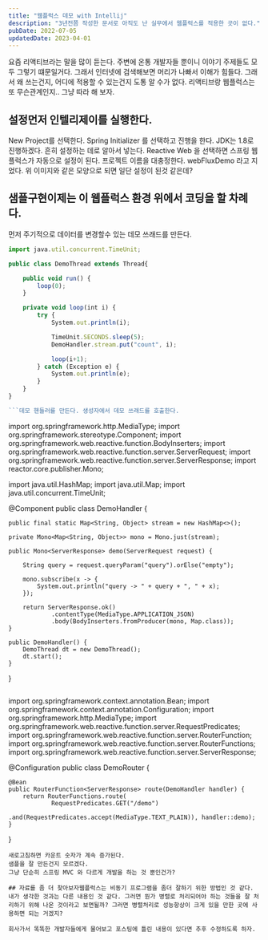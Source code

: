 ```yaml
---
title: "웹플럭스 데모 with Intellij"
description: "3년전쯤 작성한 문서로 아직도 난 실무에서 웹플럭스를 적용한 곳이 없다."
pubDate: 2022-07-05
updatedDate: 2023-04-01
---
```


요즘 리액티브라는 말을 많이 듣는다. 주변에 온통 개발자들 뿐이니 이야기 주제들도 모두 그렇기 떄문일거다. 그래서 인터넷에 검색해보면 머리가 나빠서 이해가 힘들다. 그래서 왜 쓰는건지, 어디에 적용할 수 있는건지 도통 알 수가 없다. 리액티브랑 웹플럭스는 또 무슨관계인지..
그냥 따라 해 보자.

## 설정먼저 인텔리제이를 실행한다.

New Project를 선택한다.
Spring Initializer 를 선택하고 진행을 한다. JDK는 1.8로 진행하겠다.
흔히 설정하는 데로 알아서 넣는다.
Reactive Web 을 선택하면 스프링 웹플럭스가 자동으로 설정이 된다.
프로젝트 이름을 대충정한다. webFluxDemo 라고 지었다.
위 이미지와 같은 모양으로 되면 일단 설정이 된것 같은데?

## 샘플구현이제는 이 웹플럭스 환경 위에서 코딩을 할 차례다.

먼저 주기적으로 데이터를 변경할수 있는 데모 쓰래드를 만든다.
```javascript
import java.util.concurrent.TimeUnit;

public class DemoThread extends Thread{

    public void run() {
        loop(0);
    }

    private void loop(int i) {
        try {
            System.out.println(i);

            TimeUnit.SECONDS.sleep(5);
            DemoHandler.stream.put("count", i);

            loop(i+1);
        } catch (Exception e) {
            System.out.println(e);
        }
    }
}

```데모 핸들러를 만든다. 생성자에서 데모 쓰래드를 호출한다.
```
import org.springframework.http.MediaType;
import org.springframework.stereotype.Component;
import org.springframework.web.reactive.function.BodyInserters;
import org.springframework.web.reactive.function.server.ServerRequest;
import org.springframework.web.reactive.function.server.ServerResponse;
import reactor.core.publisher.Mono;

import java.util.HashMap;
import java.util.Map;
import java.util.concurrent.TimeUnit;

@Component
public class DemoHandler {

    public final static Map<String, Object> stream = new HashMap<>();

    private Mono<Map<String, Object>> mono = Mono.just(stream);

    public Mono<ServerResponse> demo(ServerRequest request) {

        String query = request.queryParam("query").orElse("empty");

        mono.subscribe(x -> {
            System.out.println("query -> " + query + ", " + x);
        });

        return ServerResponse.ok()
                .contentType(MediaType.APPLICATION_JSON)
                .body(BodyInserters.fromProducer(mono, Map.class));
    }

    public DemoHandler() {
        DemoThread dt = new DemoThread();
        dt.start();
    }
}

```URL맵핑을 위한 데모 라우터를 만든다.
```
import org.springframework.context.annotation.Bean;
import org.springframework.context.annotation.Configuration;
import org.springframework.http.MediaType;
import org.springframework.web.reactive.function.server.RequestPredicates;
import org.springframework.web.reactive.function.server.RouterFunction;
import org.springframework.web.reactive.function.server.RouterFunctions;
import org.springframework.web.reactive.function.server.ServerResponse;

@Configuration
public class DemoRouter {

    @Bean
    public RouterFunction<ServerResponse> route(DemoHandler handler) {
        return RouterFunctions.route(
                RequestPredicates.GET("/demo")
                        .and(RequestPredicates.accept(MediaType.TEXT_PLAIN)), handler::demo);
    }
}

```http://localhost:8080/demo 를 호출하면 JSON으로 {“count”, 0} 이라고 출력된다.
새로고침하면 카운트 숫자가 계속 증가된다.
샘플을 잘 만든건지 모르겠다.
그냥 단순히 스프링 MVC 와 다르게 개발을 하는 것 뿐인건가?

## 자료를 좀 더 찾아보자웹플럭스는 비동기 프로그램을 좀더 잘하기 위한 방법인 것 같다. 내가 생각한 것과는 다른 내용인 것 같다. 그러면 뭔가 병렬로 처리되어야 하는 것들을 잘 처리하기 위해 나온 것이라고 보면될까? 그러면 병렬처리로 성능항상이 크게 있을 만한 곳에 사용하면 되는 거겠지?

회사가서 똑똑한 개발자들에게 물어보고 포스팅에 틀린 내용이 있다면 추후 수정하도록 하자.